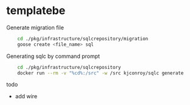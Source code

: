 # templatebe

Generate migration file

```sh
    cd ./pkg/infrastructure/sqlcrepository/migration
    goose create <file_name> sql
```

Generating sqlc by command prompt

```sh
    cd ./pkg/infrastructure/sqlcrepository
    docker run --rm -v "%cd%:/src" -w /src kjconroy/sqlc generate
```

todo
- add wire
